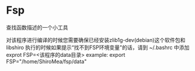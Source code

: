 # Fsp
查找函数描述的一个小工具

对该程序进行编译的时候您需要确保已经安装zlib1g-dev(debian)这个软件包和libshiro
执行的时候如果提示“找不到FSP环境变量"的话，请到 ~/.bashrc 中添加 exprot FSP=<该程序的data目录>
example:
export FSP="/home/ShiroMea/fsp/data"
